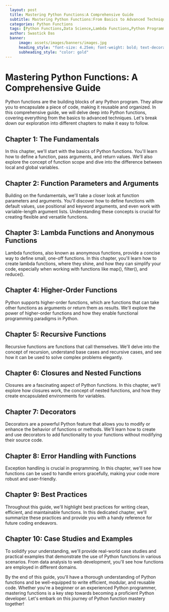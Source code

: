 ```yaml
---
  layout: post
  title: Mastering Python Functions:A Comprehensive Guide
  subtitle: Mastering Python Functions:From Basics to Advanced Techniques
  categories: Python Functions
  tags: [Python Functions,Data Science,Lambda Functions,Python Programming,Higher-Order Functions,Recursive Functions,Functional Programming]
  author: Swastick Das
  banner:
      image: assets/images/banners/images.jpg
      heading_style: "font-size: 4.25em; font-weight: bold; text-decoration: underline"
      subheading_style: "color: gold"
---
```

# Mastering Python Functions: A Comprehensive Guide
Python functions are the building blocks of any Python program. They allow you to encapsulate a piece of code, making it reusable and organized. In this comprehensive guide, we will delve deep into Python functions, covering everything from the basics to advanced techniques. Let's break down our exploration into different chapters to make it easy to follow.

## Chapter 1: The Fundamentals
In this chapter, we'll start with the basics of Python functions. You'll learn how to define a function, pass arguments, and return values. We'll also explore the concept of function scope and dive into the difference between local and global variables.

## Chapter 2: Function Parameters and Arguments
Building on the fundamentals, we'll take a closer look at function parameters and arguments. You'll discover how to define functions with default values, use positional and keyword arguments, and even work with variable-length argument lists. Understanding these concepts is crucial for creating flexible and versatile functions.

## Chapter 3: Lambda Functions and Anonymous Functions
Lambda functions, also known as anonymous functions, provide a concise way to define small, one-off functions. In this chapter, you'll learn how to create lambda functions, where they shine, and how they can simplify your code, especially when working with functions like map(), filter(), and reduce().

## Chapter 4: Higher-Order Functions
Python supports higher-order functions, which are functions that can take other functions as arguments or return them as results. We'll explore the power of higher-order functions and how they enable functional programming paradigms in Python.

## Chapter 5: Recursive Functions
Recursive functions are functions that call themselves. We'll delve into the concept of recursion, understand base cases and recursive cases, and see how it can be used to solve complex problems elegantly.

## Chapter 6: Closures and Nested Functions
Closures are a fascinating aspect of Python functions. In this chapter, we'll explore how closures work, the concept of nested functions, and how they create encapsulated environments for variables.

## Chapter 7: Decorators
Decorators are a powerful Python feature that allows you to modify or enhance the behavior of functions or methods. We'll learn how to create and use decorators to add functionality to your functions without modifying their source code.

## Chapter 8: Error Handling with Functions
Exception handling is crucial in programming. In this chapter, we'll see how functions can be used to handle errors gracefully, making your code more robust and user-friendly.

## Chapter 9: Best Practices
Throughout this guide, we'll highlight best practices for writing clean, efficient, and maintainable functions. In this dedicated chapter, we'll summarize these practices and provide you with a handy reference for future coding endeavors.

## Chapter 10: Case Studies and Examples
To solidify your understanding, we'll provide real-world case studies and practical examples that demonstrate the use of Python functions in various scenarios. From data analysis to web development, you'll see how functions are employed in different domains.

By the end of this guide, you'll have a thorough understanding of Python functions and be well-equipped to write efficient, modular, and reusable code. Whether you're a beginner or an experienced Python programmer, mastering functions is a key step towards becoming a proficient Python developer. Let's embark on this journey of Python function mastery together!
